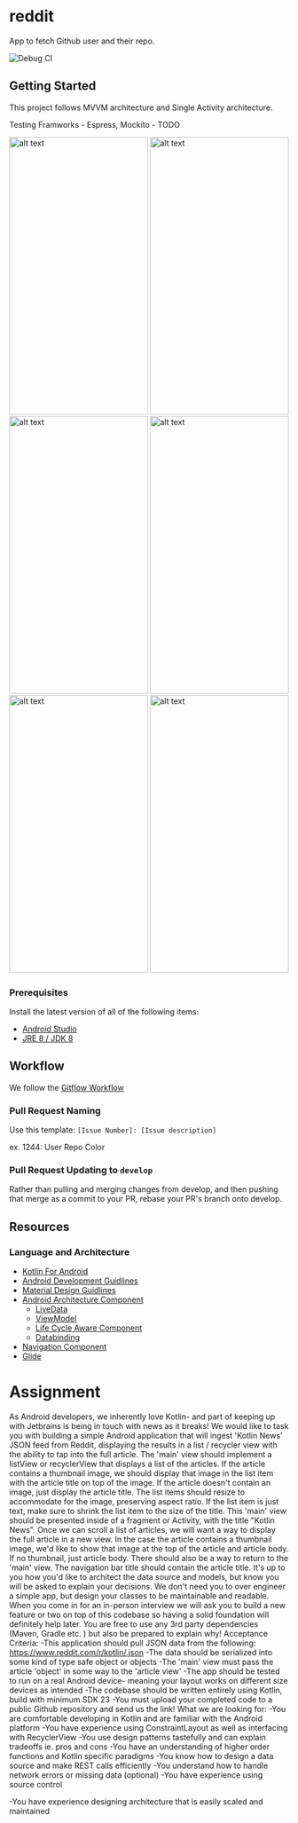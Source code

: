 # reddit

App to fetch Github user and their repo.

![Debug CI](https://github.com/tasneembohra/reddit/workflows/Debug%20CI/badge.svg?branch=master)


## Getting Started

This project follows MVVM architecture and Single Activity architecture.

Testing Framworks - Espress, Mockito - TODO

<img src="https://github.com/tasneembohra/githubrepo/blob/master/screenshot/home.png" alt="alt text" width="250" height="500"/>
<img src="https://github.com/tasneembohra/githubrepo/blob/master/screenshot/list-land.png" alt="alt text" width="250" height="500"/>
<img src="https://github.com/tasneembohra/githubrepo/blob/master/screenshot/detail1.png" alt="alt text" width="250" height="500"/>
<img src="https://github.com/tasneembohra/githubrepo/blob/master/screenshot/detail2.png" alt="alt text" width="250" height="500"/>
<img src="https://github.com/tasneembohra/githubrepo/blob/master/screenshot/detail3.png" alt="alt text" width="250" height="500"/>
<img src="https://github.com/tasneembohra/githubrepo/blob/master/screenshot/detail4.png" alt="alt text" width="250" height="500"/>

### Prerequisites

Install the latest version of all of the following items:
- [Android Studio](https://developer.android.com/studio/)
- [JRE 8 / JDK 8](https://www.oracle.com/java/technologies/javase/javase-jdk8-downloads.html)


## Workflow

We follow the [Gitflow Workflow](https://www.atlassian.com/git/tutorials/comparing-workflows/gitflow-workflow)

### Pull Request Naming

Use this template: `[Issue Number]: [Issue description]`

ex. 1244: User Repo Color

### Pull Request Updating to `develop`

Rather than pulling and merging changes from develop, and then pushing that merge as a commit to your PR, rebase your PR's branch onto develop.

## Resources

### Language and Architecture

- [Kotlin For Android](https://kotlinlang.org/docs/reference/android-overview.html)
- [Android Development Guidlines](https://developer.android.com/)
- [Material Design Guidlines](https://material.io/design)
- [Android Architecture Component](https://developer.android.com/topic/libraries/architecture)
  - [LiveData](https://developer.android.com/topic/libraries/architecture/livedata)
  - [ViewModel](https://developer.android.com/topic/libraries/architecture/viewmodel)
  - [Life Cycle Aware Component](https://developer.android.com/topic/libraries/architecture/lifecycle)
  - [Databinding](https://developer.android.com/topic/libraries/data-binding)
- [Navigation Component](https://developer.android.com/guide/navigation)
- [Glide](https://github.com/bumptech/glide)

# Assignment

As Android developers, we inherently love Kotlin- and part of keeping up with Jetbrains is being in touch with news as it breaks! We would like to task you with building a simple Android application that will ingest 'Kotlin News' JSON feed from Reddit, displaying the results in a list / recycler view with the ability to tap into the full article.
The 'main' view should implement a listView or recyclerView that displays a list of the articles. If the article contains a thumbnail image, we should display that image in the list item with the article title on top of the image. If the article doesn't contain an image, just display the article title. The list items should resize to accommodate for the image, preserving aspect ratio. If the list item is just text, make sure to shrink the list item to the size of the title. This 'main' view should be presented inside of a fragment or Activity, with the title "Kotlin News".
Once we can scroll a list of articles, we will want a way to display the full article in a new view. In the case the article contains a thumbnail image, we'd like to show that image at the top of the article and article body. If no thumbnail, just article body. There should also be a way to return to the 'main' view. The navigation bar title should contain the article title.
It's up to you how you'd like to architect the data source and models, but know you will be asked to explain your decisions. We don't need you to over engineer a simple app, but design your classes to be maintainable and readable. When you come in for an in-person interview we will ask you to build a new feature or two on top of this codebase so having a solid foundation will definitely help later. You are free to use any 3rd party dependencies (Maven, Gradle etc. ) but also be prepared to explain why!
Acceptance Criteria:
-This application should pull JSON data from the following: https://www.reddit.com/r/kotlin/.json
-The data should be serialized into some kind of type safe object or objects
-The 'main' view must pass the article 'object' in some way to the 'article view'
-The app should be tested to run on a real Android device- meaning your layout works on different size devices as intended
-The codebase should be written entirely using Kotlin, build with minimum SDK 23
-You must upload your completed code to a public Github repository and send us the link!
What we are looking for:
-You are comfortable developing in Kotlin and are familiar with the Android platform -You have experience using ConstraintLayout as well as interfacing with RecyclerView -You use design patterns tastefully and can explain tradeoffs ie. pros and cons
-You have an understanding of higher order functions and Kotlin specific paradigms -You know how to design a data source and make REST calls efficiently
-You understand how to handle network errors or missing data (optional) -You have experience using source control
 
-You have experience designing architecture that is easily scaled and maintained
